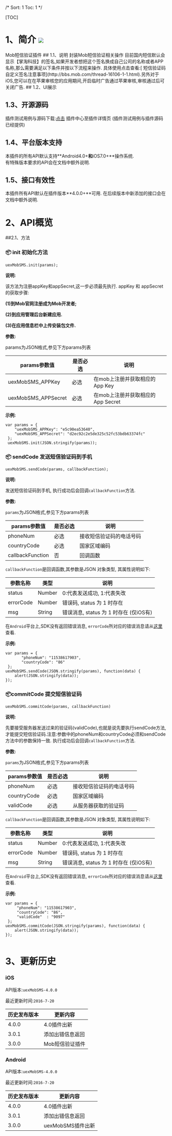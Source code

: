 /*
Sort: 1
Toc: 1
*/

[TOC]
# 1、简介 [![](http://appcan-download.oss-cn-beijing.aliyuncs.com/%E5%85%AC%E6%B5%8B%2Fgf.png)]()<ignore>
Mob短信验证插件
## 1.1、说明<ignore>
封装Mob短信验证相关操作
目前国内短信默认会显示【掌淘科技】的签名,如果开发者想把这个签名换成自己公司的名称或者APP名称,那么需要满足以下条件并按以下流程来操作. 具体使用点击查看:[ 短信验证码自定义签名注意事项](http://bbs.mob.com/thread-16106-1-1.html).另外对于iOS,您可以在在苹果审核您的应用期间,开启临时广告通过苹果审核,审核通过后可关闭广告.
## 1.2、UI展示<ignore>

   
## 1.3、开源源码<ignore>

插件测试用例与源码下载:[点击](http://plugin.appcan.cn/details.html?id=616_index)    插件中心至插件详情页 (插件测试用例与插件源码已经提供)


## 1.4、平台版本支持<ignore>

本插件的所有API默认支持**Android4.0+**和**iOS7.0+**操作系统.   
有特殊版本要求的API会在文档中额外说明.

## 1.5、接口有效性<ignore>
本插件所有API默认在插件版本**4.0.0+**可用.   
在后续版本中新添加的接口会在文档中额外说明. 

# 2、API概览<ignore>

##2.1、方法<ignore>

### 📦 init 初始化方法

`uexMobSMS.init(params);`
  

**说明:**

该方法为注册appKey和appSecret,这一步必须最先执行.
 appKey 和 appSecret的获取步骤:

**(1)到Mob官网注册成为Mob开发者;**

**(2)到应用管理后台新建应用.**

**(3)在应用信息栏中上传安装包文件.**

               

**参数:**

params为JSON格式,参见下方params列表

|  params参数值 | 是否必选  |说明 |
| ----- | ----- | -----|
|  uexMobSMS_APPKey |必选   |在mob上注册并获取相应的App Key |
|  uexMobSMS_APPSecret |  必选 |在mob上注册并获取相应的App Secret |


**示例:**

```
var params = {
    "uexMobSMS_APPKey": "e5c90ea53640",
    "uexMobSMS_APPSecret": "d2ec92c2e5de325c52fc53bdb63374fc"
 };               
 uexMobSMS.init(JSON.stringify(params));

```

### 📦 sendCode 发送短信验证码到手机

`uexMobSMS.sendCode(params, callbackFunction);`
     

**说明:**

发送短信验证码到手机, 执行成功后会回调`callbackFunction`方法.
                

**参数:**

`params`为JSON格式,参见下方params列表

|  params参数值 | 是否必选  |说明 |
| ----- | ----- | -----|
|  phoneNum |必选   |接收短信验证码的电话号码 |
|  countryCode |  必选 |国家区域编码  |
|  callbackFunction |  否 | 回调函数  |


`callbackFunction`是回调函数,其参数是JSON 对象类型, 其属性说明如下:

| 参数名称 | 类型 |说明 |
| ----- | ----- | -----|
|  status |Number | 0:代表发送成功, 1:代表失改 |
|  errorCode | Number |错误码, status 为 1 时存在  |
|  msg |  String |错误消息, status 为 1 时存在 (仅iOS有) |


在`Android`平台上,SDK没有返回错误消息, `errorCode`所对应的错误消息请从[这里](http://wiki.mob.com/android-api-%E9%94%99%E8%AF%AF%E7%A0%81%E5%8F%82%E8%80%83/)查看.

**示例:**

```
var params = {
       "phoneNum": "11538617903",
       "countryCode": "86"
 };
uexMobSMS.sendCode(JSON.stringify(params), function(data) {
	alert(JSON.stringify(data));
});
```

### 📦commitCode 提交短信验证码	

`uexMobSMS.commitCode(params, callbackFunction)`	

**说明:**

先要接受服务器发送过来的验证码(validCode),也就是说先要执行sendCode方法,才能提交短信验证码.注意:参数中的phoneNum和countryCode必须和sendCode方法中的参数保持一致. 执行成功后会回调`callbackFunction`方法.

**参数:**

`params`为JSON格式,参见下方params列表

|  params参数值 | 是否必选  |说明 |
| ----- | ----- | -----|
|  phoneNum |必选   |接收短信验证码的电话号码 |
|  countryCode |  必选 |国家区域编码  |
|  validCode |  必选 |从服务器获取的验证码  |


`callbackFunction`是回调函数,其参数是JSON 对象类型, 其属性说明如下:

| 参数名称 | 类型 |说明 |
| ----- | ----- | -----|
|  status |Number | 0:代表发送成功, 1:代表失改 |
|  errorCode | Number |错误码, status 为 1 时存在  |
|  msg |  String |错误消息, status 为 1 时存在 (仅iOS有) |


在`Android`平台上,SDK没有返回错误消息, `errorCode`所对应的错误消息请从[这里](http://wiki.mob.com/android-api-%E9%94%99%E8%AF%AF%E7%A0%81%E5%8F%82%E8%80%83/)查看.
  

**示例:**

```
var params = {
     "phoneNum": "11538617903",
     "countryCode": "86",
     "validCode"  : "9097"
 }; 
uexMobSMS.commitCode(JSON.stringify(params), function(data) {
	alert(JSON.stringify(data));
});
                
```

# 3、更新历史<ignore>

### iOS<ignore>

API版本:`uexMobSMS-4.0.0`

最近更新时间:`2016-7-20`

| 历史发布版本 | 更新内容 |
| ----- | ----- |
| 4.0.0 | 4.0插件出新|
| 3.0.1 | 添加出错信息返回|
| 3.0.0 | Mob短信验证插件 |

### Android<ignore>

API版本:`uexMobSMS-4.0.0`

最近更新时间:`2016-7-20`

| 历史发布版本 | 更新内容 |
| ----- | ----- |
| 4.0.0 | 4.0插件出新|
| 3.0.1 | 添加出错信息返回|
| 3.0.0 | uexMobSMS插件出新 |
